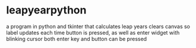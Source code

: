 # leapyearpython
a program in python and tkinter that calculates leap years
clears canvas so label updates each time button is pressed, as well as enter widget with blinking cursor
both enter key and button can be pressed

